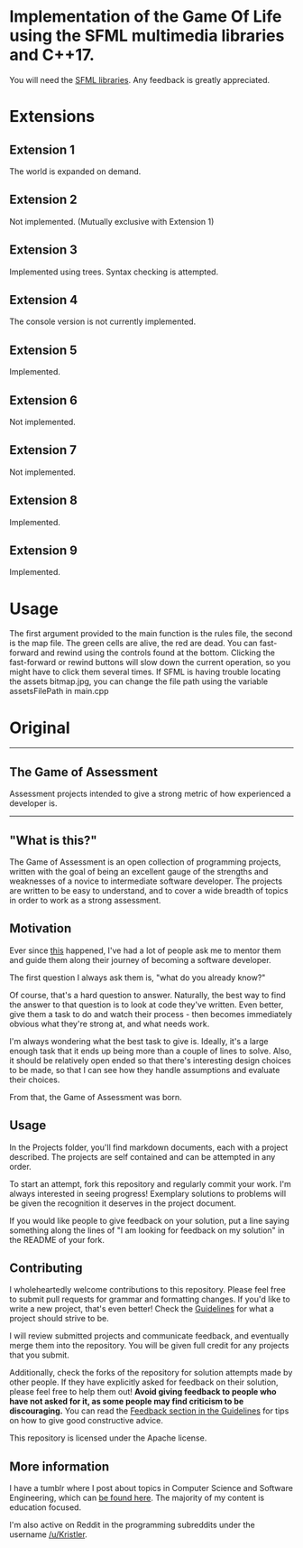 # Implementation of the Game Of Life using the SFML multimedia libraries and C++17.

You will need the [SFML libraries](https://www.sfml-dev.org/tutorials/2.5/).
Any feedback is greatly appreciated.

# Extensions
## Extension 1
The world is expanded on demand.

## Extension 2
Not implemented. (Mutually exclusive with Extension 1)

## Extension 3
Implemented using trees.
Syntax checking is attempted.

## Extension 4
The console version is not currently implemented.

## Extension 5
Implemented.

## Extension 6
Not implemented.

## Extension 7
Not implemented.

## Extension 8
Implemented.

## Extension 9
Implemented.

# Usage
The first argument provided to the main function is the rules file, the second is the map file.
The green cells are alive, the red are dead.
You can fast-forward and rewind using the controls found at the bottom. Clicking the fast-forward or rewind buttons will slow down the current operation, so you might have to click them several times.
If SFML is having trouble locating the assets bitmap.jpg, you can change the file path using the variable assetsFilePath in main.cpp

# Original
***********

## The Game of Assessment
Assessment projects intended to give a strong metric of how experienced a developer is.
***********

## "What is this?"

The Game of Assessment is an open collection of programming projects, written with the goal of being an excellent gauge of the strengths and weaknesses of a novice to intermediate software developer. The projects are written to be easy to understand, and to cover a wide breadth of topics in order to work as a strong assessment.

## Motivation

Ever since [this](http://www.forbes.com/sites/michaelhumphrey/2013/11/10/meet-a-young-redditor-who-could-teach-some-teachers-a-lesson/) happened, I've had a lot of people ask me to mentor them and guide them along their journey of becoming a software developer.

The first question I always ask them is, "what do you already know?" 

Of course, that's a hard question to answer. Naturally, the best way to find the answer to that question is to look at code they've written. Even better, give them a task to do and watch their process - then becomes immediately obvious what they're strong at, and what needs work.

I'm always wondering what the best task to give is. Ideally, it's a large enough task that it ends up being more than a couple of lines to solve. Also, it should be relatively open ended so that there's interesting design choices to be made, so that I can see how they handle assumptions and evaluate their choices.

From that, the Game of Assessment was born.

## Usage

In the Projects folder, you'll find markdown documents, each with a project described. The projects are self contained and can be attempted in any order.

To start an attempt, fork this repository and regularly commit your work. I'm always interested in seeing progress! Exemplary solutions to problems will be given the recognition it deserves in the project document.

If you would like people to give feedback on your solution, put a line saying something along the lines of "I am looking for feedback on my solution" in the README of your fork.

## Contributing

I wholeheartedly welcome contributions to this repository. Please feel free to submit pull requests for grammar and formatting changes. If you'd like to write a new project, that's even better! Check the [Guidelines](Guidelines.md) for what a project should strive to be.

I will review submitted projects and communicate feedback, and eventually merge them into the repository. You will be given full credit for any projects that you submit.

Additionally, check the forks of the repository for solution attempts made by other people. If they have explicitly asked for feedback on their solution, please feel free to help them out! **Avoid giving feedback to people who have not asked for it, as some people may find criticism to be discouraging.** You can read the [Feedback section in the Guidelines](Guidelines.md#feedback) for tips on how to give good constructive advice.

This repository is licensed under the Apache license.

## More information

I have a tumblr where I post about topics in Computer Science and Software Engineering, which can [be found here](http://stickerpants.tumblr.com/). The majority of my content is education focused.

I'm also active on Reddit in the programming subreddits under the username [/u/Kristler](http://reddit.com/u/kristler).
